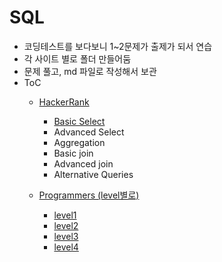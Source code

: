 # SQL

- 코딩테스트를 보다보니 1~2문제가 출제가 되서 연습
- 각 사이트 별로 폴더 만들어둠
- 문제 풀고, md 파일로 작성해서 보관
- ToC
    - [HackerRank](https://github.com/minhee0327/Algorithm/tree/master/SQL/HackerRank)
        - [Basic Select](https://github.com/minhee0327/Algorithm/blob/master/SQL/HackerRank/Basic%20Select.md)
        - Advanced Select
        - Aggregation
        - Basic join
        - Advanced join
        - Alternative Queries

    - [Programmers (level별로)](https://github.com/minhee0327/Algorithm/tree/master/SQL/Programmers)
        - [level1](https://github.com/minhee0327/Algorithm/blob/master/SQL/Programmers/Level1.md)
        - [level2](https://github.com/minhee0327/Algorithm/blob/master/SQL/Programmers/Level2.md)
        - [level3](https://github.com/minhee0327/Algorithm/blob/master/SQL/Programmers/Level3.md)
        - [level4](https://github.com/minhee0327/Algorithm/blob/master/SQL/Programmers/Level4.md)





